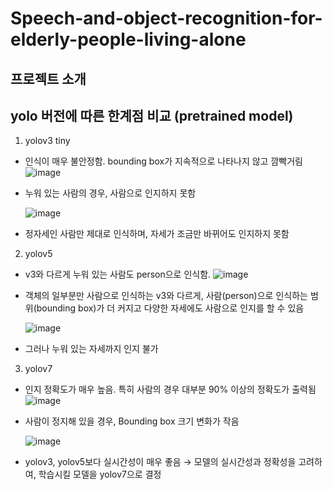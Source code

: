 # Speech-and-object-recognition-for-elderly-people-living-alone


## 프로젝트 소개


## yolo 버전에 따른 한계점 비교 (pretrained model)

1. yolov3 tiny
- 인식이 매우 불안정함. bounding box가 지속적으로 나타나지 않고 깜빡거림
  ![image](https://github.com/MechanIT/Speech-and-object-recognition-for-elderly-people-living-alone/assets/161675231/d5425817-fbd0-4613-8a26-f994f2d2bcf6)


- 누워 있는 사람의 경우, 사람으로 인지하지 못함
  
  ![image](https://github.com/MechanIT/Speech-and-object-recognition-for-elderly-people-living-alone/assets/161675231/a916836d-6226-4f9a-9d6a-21c6afcd0092)


- 정자세인 사람만 제대로 인식하며, 자세가 조금만 바뀌어도 인지하지 못함


2. yolov5
- v3와 다르게 누워 있는 사람도 person으로 인식함.
  ![image](https://github.com/MechanIT/Speech-and-object-recognition-for-elderly-people-living-alone/assets/161675231/9c982336-01f1-43bb-bb86-b8f10b3be2e5)


- 객체의 일부분만 사람으로 인식하는 v3와 다르게, 사람(person)으로 인식하는 범위(bounding box)가 더 커지고 다양한 자세에도 사람으로 인지를 할 수 있음

  ![image](https://github.com/MechanIT/Speech-and-object-recognition-for-elderly-people-living-alone/assets/161675231/37b5bc68-136f-4ab9-a3ea-0e15fdcbd273)


- 그러나 누워 있는 자세까지 인지 불가

  
3. yolov7
- 인지 정확도가 매우 높음. 특히 사람의 경우 대부분 90% 이상의 정확도가 출력됨
  ![image](https://github.com/MechanIT/Speech-and-object-recognition-for-elderly-people-living-alone/assets/161675231/d9f2adcf-609b-443f-9be3-dca6db582119)


- 사람이 정지해 있을 경우,  Bounding box 크기 변화가 작음

  ![image](https://github.com/MechanIT/Speech-and-object-recognition-for-elderly-people-living-alone/assets/161675231/c5563ec0-f5fe-4716-821e-609f3247aa28)


- yolov3, yolov5보다 실시간성이 매우 좋음
	→ 모델의 실시간성과 정확성을 고려하여, 학습시킬 모델을 yolov7으로 결정
